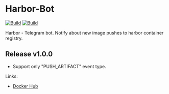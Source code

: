 # Harbor-Bot

[![Build](https://github.com/AlexPokatilov/Harbor-Telegram-Bot/actions/workflows/docker.yml/badge.svg)](https://github.com/AlexPokatilov/Harbor-Telegram-Bot/actions/workflows/docker.yml)
[![Build](https://github.com/AlexPokatilov/Harbor-Telegram-Bot/actions/workflows/go-lint.yml/badge.svg)](https://github.com/AlexPokatilov/Harbor-Telegram-Bot/actions/workflows/go-lint.yml)

Harbor - Telegram bot. Notify about new image pushes to harbor container registry.

## Release v1.0.0

- Support only "PUSH_ARTIFACT" event type.

Links:

- [Docker Hub](https://hub.docker.com/r/alexpokatilov/harbor-telegram-bot)
